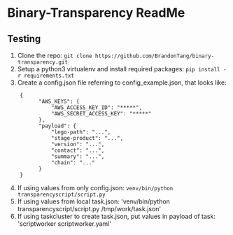 Binary-Transparency ReadMe
===============================

Testing
-------
1. Clone the repo: `git clone https://github.com/BrandonTang/binary-transparency.git`
2. Setup a python3 virtualenv and install required packages: `pip install -r requirements.txt`
3. Create a config.json file referring to config_example.json, that looks like:
```
    {
          "AWS_KEYS": {
              "AWS_ACCESS_KEY_ID": "*****",
              "AWS_SECRET_ACCESS_KEY": "*****"
          },
          "payload": {
              "lego-path": "...",
              "stage-product": "...",
              "version": "...",
              "contact": "...",
              "summary": "...",
              "chain": "..."
          }
    }
```
4. If using values from only config.json: `venv/bin/python transparencyscript/script.py`
5. If using values from local task.json: 'venv/bin/python transparencyscript/script.py /tmp/work/task.json'
6. If using taskcluster to create task.json, put values in payload of task: 'scriptworker scriptworker.yaml'
